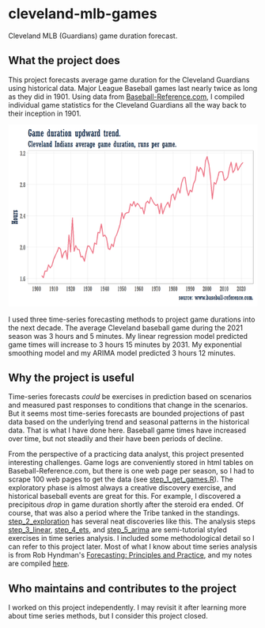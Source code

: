 # cleveland-mlb-games

Cleveland MLB (Guardians) game duration forecast.

## What the project does

This project forecasts average game duration for the Cleveland Guardians using historical data. Major League Baseball games last nearly twice as long as they did in 1901. Using data from [Baseball-Reference.com](https://www.baseball-reference.com/), I compiled individual game statistics for the Cleveland Guardians all the way back to their inception in 1901.

![](./img01_duration_trend.png)

I used three time-series forecasting methods to project game durations into the next decade. The average Cleveland baseball game during the 2021 season was 3 hours and 5 minutes. My linear regression model predicted game times will increase to 3 hours 15 minutes by 2031. My exponential smoothing model and my ARIMA model predicted 3 hours 12 minutes.

## Why the project is useful

Time-series forecasts *could* be exercises in prediction based on scenarios and measured past responses to conditions that change in the scenarios. But it seems most time-series forecasts are bounded projections of past data based on the underlying trend and seasonal patterns in the historical data. That is what I have done here. Baseball game times have increased over time, but not steadily and their have been periods of decline. 

From the perspective of a practicing data analyst, this project presented interesting challenges. Game logs are conveniently stored in html tables on Baseball-Reference.com, but there is one web page per season, so I had to scrape 100 web pages to get the data (see [step_1_get_games.R](./step_1_get_games.R)). The exploratory phase is almost always a creative discovery exercise, and historical baseball events are great for this. For example, I discovered a precipitous *drop* in game duration shortly after the steroid era ended. Of course, that was also a period where the Tribe tanked in the standings. [step_2_exploration](https://mpfoley73.github.io/cleveland-mlb-games/step_2_exploration.html) has several neat discoveries like this. The analysis steps [step_3_linear](https://mpfoley73.github.io/cleveland-mlb-games/step_3_linear.html),  [step_4_ets](https://mpfoley73.github.io/cleveland-mlb-games/step_4_ets.html), and [step_5_arima](https://mpfoley73.github.io/cleveland-mlb-games/step_5_arima.html) are semi-tutorial styled exercises in time series analysis. I included some methodological detail so I can refer to this project later. Most of what I know about time series analysis is from Rob Hyndman's [Forecasting: Principles and Practice](https://otexts.com/fpp3/), and my notes are compiled [here](https://bookdown.org/connect/#/apps/67b5716a-6cdd-4892-935c-d6860310432b/access).

## Who maintains and contributes to the project

I worked on this project independently. I may revisit it after learning more about time series methods, but I consider this project closed.

